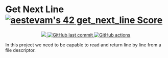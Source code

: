 # Get Next Line [![aestevam's 42 get_next_line Score](https://badge42.vercel.app/api/v2/cl1uxlt10005409kv2yyd62b7/project/2387360)](https://github.com/JaeSeoKim/badge42)

<p align="center">
  <a aria-label="Completed" href="https://www.42sp.org.br/">
    <img src="https://img.shields.io/badge/42.sp-GNL-ffffff?logo="></img>
  </a>
  <a href="https://github.com/aneliseestevam/42-get_next_line/commits/master">
    <img alt="GitHub last commit" src="https://img.shields.io/github/last-commit/aneliseestevam/42-get_next_line?color=ffffff">
  </a> 
  <a href="https://github.com/aneliseestevam/42-get_next_line/actions">
    <img alt="GitHub actions" src="https://github.com/aneliseestevam/42-get_next_line/workflows/norminette/badge.svg">
  </a> 
</p>

In this project we need to be capable to read and return line by line from a file descriptor.
